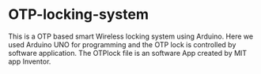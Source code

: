 # OTP-locking-system
This is a OTP based smart Wireless locking system using Arduino. 
Here we used Arduino UNO for programming and the OTP lock is controlled by software application. 
The OTPlock file is an software App created by MIT app Inventor. 
